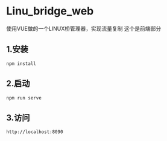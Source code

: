 # Linu_bridge_web
使用VUE做的一个LINUX桥管理器，实现流量复制
这个是前端部分

## 1.安装
```
npm install
```

## 2.启动
```
npm run serve
```

## 3.访问
```
http://localhost:8090
```